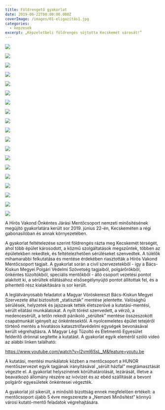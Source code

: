 ```yaml
---
title: Földrengető gyakorlat
date: 2019-06-22T00:00:00.000Z
coverImage: /images/01-eligazítás1.jpg
categories:
  - kepzesek
excerpt: „Képzeletbeli földrengés sújtotta Kecskemét városát!”
---
```

![](/images/01-eligazítás2.jpg)

![](/images/01-eligazítás3.jpg)

![](/images/02-kutatás-mentés1.jpg)

![](/images/02-kutatás-mentés2.jpg)

![](/images/02-kutatás-mentés3.jpg)

![](/images/02-kutatás-mentés4.jpg)

![](/images/02-kutatás-mentés5.jpg)

![](/images/02-kutatás-mentés6.jpg)

![](/images/03-sérültellátás1.jpg)

![](/images/03-sérültellátás2.jpg)

![](/images/04-megtámasztás1.jpg)

![](/images/04-megtámasztás2.jpg)

![](/images/04-megtámasztás3.jpg)

![](/images/05-sátorállítás1.jpg)

![](/images/05-sátorállítás2.jpg)

![](/images/05-sátorállítás3.jpg)

![](/images/05-sátorállítás4.jpg)

![](/images/06-világítás1.jpg)

![](/images/06-világítás2.jpg)

 
A Hírös Vakond Önkéntes Járási Mentőcsoport nemzeti minősítésének megújító gyakorlatára került sor 2019. június 22-én, Kecskeméten a régi gabonasilóban és annak környezetében.

A gyakorlat feltételezése szerint földrengés rázta meg Kecskemét térségét, ahol több épület károsodott, a közmű szolgáltatások megszűntek, többen az épületekben rekedtek, és feltételezhetően sérüléseket szenvedtek. A túlélők mihamarabbi felkutatása és mentése érdekében riasztották a Hírös Vakond Mentőcsoport tagjait. A gyakorlat során a civil szervezetekből - így a Bács-Kiskun Megyei Polgári Védelmi Szövetség tagjaiból, polgárőrökből, önkéntes tűzoltókból, speciális mentőkből - álló csoport vezetési pontot alakított ki, a sérültek ellátásához elsősegélynyújtó pontot állítottak fel, és a pihentető rész kialakítására is sor került.

A leglátványosabb feladatot a Magyar Vöröskereszt Bács-Kiskun Megyei Szervezete által biztosított „statiszták” mentése jelentette. Valósághű sérülések, helyzetek és jajszavak tették életszerűvé a kutatási-mentési, sérült ellátási munkálatokat. A nyílt törést szenvedett, a vérző, a medencesérült, a tetőn rekedt pánikoló „sérültek” mentése összeszokott csapatmunkát igényelt az önkéntesektől. A nyolcemeletes épület tetejéről történő mentés a hivatásos katasztrófavédelmi egységek bevonásával került végrehajtásra.  A Magyar Légi Tűzoltó és Életmentő Egyesület felderítő drónnal segítette a kutatást. A gyakorlat egyik eleméről szóló videó az alábbi linken található:

https://www.youtube.com/watch?v=I2vmI6SsL_M&feature=youtu.be

A kutatási, mentési munkálatok közben a mentőcsoport a HUNOR mentőszervezet egyik tagjának irányításával „sérült házfal” megtámasztását végezte el. A gyakorlat helyszínének körülhatárolását, lezárását, illetve a beavatkozó állomány részére az ivóvizet és az ebéd szállítását a bevont polgárőr egyesületek önkéntesei végezték.

A gyakorlat jól sikerült, a minősítő bizottság ennek megfelelően értékelt: a mentőcsoport újabb 5 évre megszerezte a „Nemzeti Minősítést” könnyű városi kutató-mentő feladatok végrehajtására.
